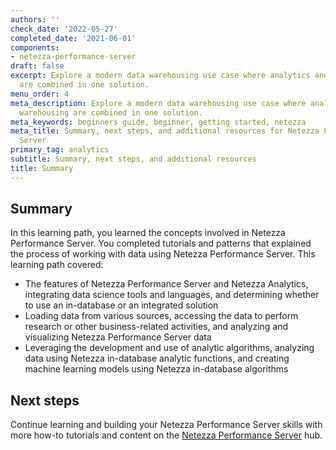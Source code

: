 ```yaml
---
authors: ''
check_date: '2022-05-27'
completed_date: '2021-06-01'
components:
- netezza-performance-server
draft: false
excerpt: Explore a modern data warehousing use case where analytics and data warehousing
  are combined in one solution.
menu_order: 4
meta_description: Explore a modern data warehousing use case where analytics and data
  warehousing are combined in one solution.
meta_keywords: beginners guide, beginner, getting started, netezza
meta_title: Summary, next steps, and additional resources for Netezza Performance
  Server
primary_tag: analytics
subtitle: Summary, next steps, and additional resources
title: Summary
---
```


## Summary

In this learning path, you learned the concepts involved in Netezza Performance Server. You completed tutorials and patterns 
that explained the process of working with data using Netezza Performance Server. This learning path covered:

* The features of Netezza Performance Server and Netezza Analytics, integrating data science tools and languages, and determining whether to use an in-database or an integrated solution
* Loading data from various sources, accessing the data to perform research or other business-related activities, and analyzing and visualizing Netezza Performance Server data
* Leveraging the development and use of analytic algorithms, analyzing data using Netezza in-database analytic functions, and creating machine learning models using Netezza in-database algorithms

## Next steps

Continue learning and building your Netezza Performance Server skills with more how-to tutorials and content on the [Netezza Performance Server](https://developer.ibm.com/components/netezza-performance-server/) hub.